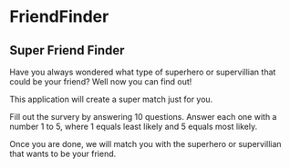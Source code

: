 # FriendFinder
## Super Friend Finder

Have you always wondered what type of superhero or supervillian that could be your friend?
Well now you can find out!

This application will create a super match just for you.

Fill out the survery by answering 10 questions. Answer each one with a number 1 to 5, where 1 equals least likely and 5 equals most likely.

Once you are done, we will match you with the superhero or supervillian that wants to be your friend.
